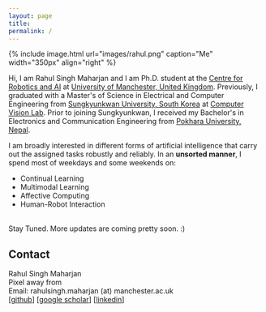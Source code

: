 ```yaml
---
layout: page
title: 
permalink: /
---
```

{% include image.html url="images/rahul.png" caption="Me" width="350px" align="right" %}

Hi, I am Rahul Singh Maharjan and I am Ph.D. student at the [Centre for Robotics and AI][Centre for Robotics and AI] at [University of Manchester, United Kingdom][University of Manchester, United Kingdom]. Previously, I graduated with a Master's of Science in Electrical and Computer Engineering from [Sungkyunkwan University, South Korea][Sungkyunkwan University, South Korea] at [Computer Vision Lab][Computer Vision Lab].  Prior to joining Sungkyunkwan, I received my Bachelor's in Electronics and Communication Engineering from [Pokhara University, Nepal][Pokhara University, Nepal].
<br/>


I am broadly interested in different forms of artificial intelligence that carry out the assigned tasks robustly and reliably. In an **unsorted manner**, I spend most of weekdays and some weekends on:

* Continual Learning
* Multimodal Learning
* Affective Computing
* Human-Robot Interaction

<!-- Apart from above, I frequently autodidactic myself on different topics such as **Stoic**,  **social choice theory** and more. -->

<br/>
Stay Tuned. More updates are coming pretty soon. :)

## Contact

Rahul Singh Maharjan <br/>
Pixel away from <br/>
Email: rahulsingh.maharjan (at) manchester.ac.uk <br/>
[[github][github]] [[google scholar][google scholar]] [[linkedin][linkedin]]

[Sungkyunkwan University, South Korea]: https://www.skku.edu/eng/
[Pokhara University, Nepal]: https://pu.edu.np/
[Computer Vision Lab]: http://vision.skku.ac.kr/
[University of Manchester, United Kingdom]: https://www.manchester.ac.uk/
[github]: https://github.com/rahullabs
[linkedin]: https://www.linkedin.com/in/rahullabs/
[google scholar]: https://scholar.google.com/citations?user=oKwgFZMAAAAJ&hl=en
[Centre for Robotics and AI]: https://www.robotics.manchester.ac.uk/

